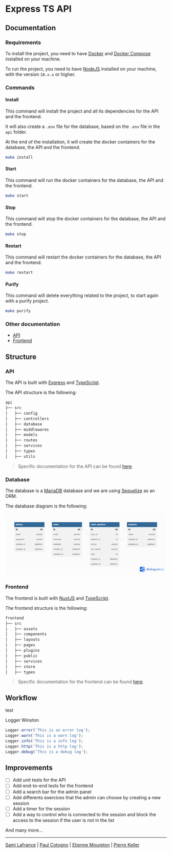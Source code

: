 # Express TS API

## Documentation

### Requirements

To install the project, you need to have [Docker](https://www.docker.com/) and [Docker Compose](https://docs.docker.com/compose/) installed on your machine.

To run the project, you need to have [NodeJS](https://nodejs.org/en/) installed on your machine, with the version `18.x.x` or higher.

### Commands

#### Install

This command will install the project and all its dependencies for the API and the frontend.

It will also create a `.env` file for the database, based on the `.env` file in the `api` folder.

At the end of the installation, it will create the docker containers for the database, the API and the frontend.

```bash
make install
```

#### Start

This command will run the docker containers for the database, the API and the frontend.

```bash
make start
```

#### Stop

This command will stop the docker containers for the database, the API and the frontend.

```bash
make stop
```

#### Restart

This command will restart the docker containers for the database, the API and the frontend.

```bash
make restart
```

#### Purify

This command will delete everything related to the project, to start again with a purify project.

```bash
make purify
```

### Other documentation

- [API](api/README.md)
- [Frontend](frontend/README.md)

## Structure

### API

The API is built with [Express](https://expressjs.com/) and [TypeScript](https://www.typescriptlang.org/).

The API structure is the following:

```bash
api
├── src
│   ├── config
│   ├── controllers
│   ├── database
│   ├── middlewares
│   ├── models
│   ├── routes
│   ├── services
│   ├── types
│   ├── utils
```

> Specific documentation for the API can be found [here](api/README.md).

### Database

The database is a [MariaDB](https://mariadb.org/) database and we are using [Sequelize](https://sequelize.org/) as an ORM.

The database diagram is the following:

![Diagram](diagram.png)

### Frontend

The frontend is built with [NuxtJS](https://nuxtjs.org/) and [TypeScript](https://www.typescriptlang.org/).

The frontend structure is the following:

```bash
frontend
├── src
│   ├── assets
│   ├── components
│   ├── layouts
│   ├── pages
│   ├── plugins
│   ├── public
│   ├── services
│   ├── store
│   ├── types
```

> Specific documentation for the frontend can be found [here](frontend/README.md).

## Workflow

test

Logger Winston

```ts
Logger.error('This is an error log');
Logger.warn('This is a warn log');
Logger.info('This is a info log');
Logger.http('This is a http log');
Logger.debug('This is a debug log');
```

## Improvements

- [ ] Add unit tests for the API
- [ ] Add end-to-end tests for the frontend
- [ ] Add a search bar for the admin panel
- [ ] Add differents exercices that the admin can choose by creating a new session
- [ ] Add a timer for the session
- [ ] Add a way to control who is connected to the session and block the access to the session if the user is not in the list

And many more...

---

[Sami Lafrance](https://www.samilafrance.com/) | [Paul Cotogno](https://paulcotogno.com/) | [Etienne Moureton](https://www.etiennemoureton.fr/) | [Pierre Keller](https://pierrekeller.com/)
